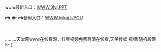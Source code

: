<p>
	↘↘↘最新入口：<a href="http://www.baidu.com/link?url=6MA2SWnO3Raqke39an_0PUxosM6ZrUGzi1BN9tNnlPW&wd">WWW.3lyj.PPT</a> 
	<p>
		👪
👪
👪备用入口：<a href="http://www.baidu.com/link?url=6MA2SWnO3Raqke39an_0PUxosM6ZrUGzi1BN9tNnlPW&wd">WWW.lyjkqj.UPOU</a> 
	</p>
	<p>
		<br />
	</p>
	<p>
		.........天堂网www在线资源，红豆视频免费高清在线看,天美传媒 视频[随机段落5-
]
	</p>
